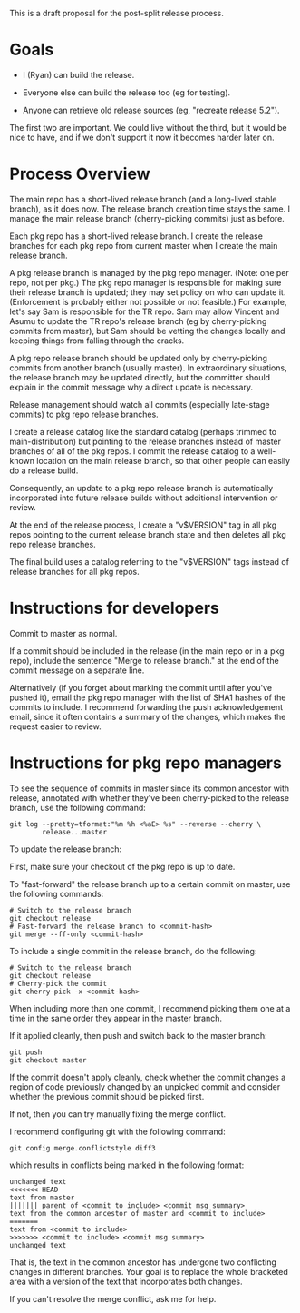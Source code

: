 This is a draft proposal for the post-split release process.

# Goals

 - I (Ryan) can build the release.

 - Everyone else can build the release too (eg for testing).

 - Anyone can retrieve old release sources (eg, "recreate release 5.2").

The first two are important. We could live without the third, but it
would be nice to have, and if we don't support it now it becomes
harder later on.


# Process Overview

The main repo has a short-lived release branch (and a long-lived
stable branch), as it does now. The release branch creation time stays
the same. I manage the main release branch (cherry-picking commits)
just as before.

Each pkg repo has a short-lived release branch. I create the release
branches for each pkg repo from current master when I create the main
release branch.

A pkg release branch is managed by the pkg repo manager. (Note: one
per repo, not per pkg.) The pkg repo
manager is responsible for making sure their release branch is
updated; they may set policy on who can update it. (Enforcement is
probably either not possible or not feasible.) For example, let's say
Sam is responsible for the TR repo. Sam may allow Vincent and Asumu to
update the TR repo's release branch (eg by cherry-picking commits from
master), but Sam should be vetting the changes locally and keeping
things from falling through the cracks.

A pkg repo release branch should be updated only by cherry-picking
commits from another branch (usually master). 
In extraordinary situations, the release branch may be updated
directly, but the committer should explain in the commit message why a
direct update is necessary.

Release management should watch all commits (especially late-stage
commits) to pkg repo release branches.

I create a release catalog like the standard catalog (perhaps trimmed
to main-distribution) but pointing to the release branches instead of
master branches of all of the pkg repos. I commit the release catalog
to a well-known location on the main release branch, so that other
people can easily do a release build.

Consequently, an update to a pkg repo release branch is automatically
incorporated into future release builds without additional
intervention or review.

At the end of the release process, I create a "v$VERSION" tag in all
pkg repos pointing to the current release branch state and then
deletes all pkg repo release branches.

The final build uses a catalog referring to the "v$VERSION" tags
instead of release branches for all pkg repos.


# Instructions for developers

Commit to master as normal.

If a commit should be included in the release (in the main repo or in
a pkg repo), include the sentence "Merge to release branch." at the
end of the commit message on a separate line.

Alternatively (if you forget about marking the commit until after
you've pushed it), email the pkg repo manager with the list of SHA1
hashes of the commits to include. I recommend forwarding the push
acknowledgement email, since it often contains a summary of the
changes, which makes the request easier to review.


# Instructions for pkg repo managers

To see the sequence of commits in master since its common ancestor
with release, annotated with whether they've been cherry-picked to the
release branch, use the following command:

    git log --pretty=tformat:"%m %h <%aE> %s" --reverse --cherry \
            release...master

To update the release branch:

First, make sure your checkout of the pkg repo is up to date.

To "fast-forward" the release branch up to a certain commit on master,
use the following commands:

    # Switch to the release branch
    git checkout release
    # Fast-forward the release branch to <commit-hash>
    git merge --ff-only <commit-hash>

To include a single commit in the release branch, do the following:

    # Switch to the release branch
    git checkout release
    # Cherry-pick the commit
    git cherry-pick -x <commit-hash>

When including more than one commit, I recommend picking them one at a
time in the same order they appear in the master branch.

If it applied cleanly, then push and switch back to the master branch:

    git push
    git checkout master

If the commit doesn't apply cleanly, check whether the commit
changes a region of code previously changed by an unpicked commit
and consider whether the previous commit should be picked first.

If not, then you can try manually fixing the merge conflict.

I recommend configuring git with the following command:

    git config merge.conflictstyle diff3

which results in conflicts being marked in the following format:

    unchanged text
    <<<<<<< HEAD
    text from master
    ||||||| parent of <commit to include> <commit msg summary>
    text from the common ancestor of master and <commit to include>
    =======
    text from <commit to include>
    >>>>>>> <commit to include> <commit msg summary>
    unchanged text

That is, the text in the common ancestor has undergone two conflicting
changes in different branches. Your goal is to replace the whole
bracketed area with a version of the text that incorporates both
changes.

If you can't resolve the merge conflict, ask me for help.
